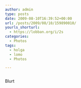 ```yaml
---
author: admin
type: posts
date: 2009-08-10T16:39:52+00:00
url: /posts/2009/08/10/159890010/
yourls_shorturl:
  - https://lobban.org/i/2s
categories:
  - Photos
tags:
  - holga
  - lomo
  - Photos

---
```

<div class="figure">
  <img src="https://andy.lobban.org/photo/1280/159890010/1/n6SoNyvfPqyz4mfktT6jD335" alt="" />
</div>

Blurt